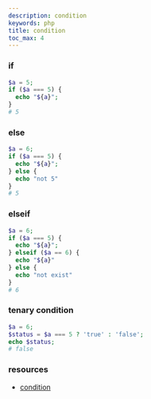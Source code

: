 ```yaml
---
description: condition
keywords: php
title: condition
toc_max: 4
---
```


### if

```php
$a = 5;
if ($a === 5) {
  echo "${a}";
}
# 5
```

### else

```php
$a = 6;
if ($a === 5) {
  echo "${a}";
} else {
  echo "not 5"
}
# 5
```

### elseif

```php
$a = 6;
if ($a === 5) {
  echo "${a}";
} elseif ($a == 6) {
  echo "${a}"
} else {
  echo "not exist"
}
# 6
```

### tenary condition

```php
$a = 6;
$status = $a === 5 ? 'true' : 'false';
echo $status;
# false
```

### resources

* [condition](http://www.php.net/manual/en/language.control-structures.php)
